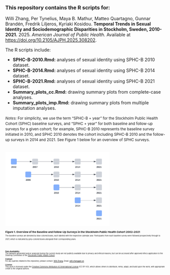 ### This repository contains the R scripts for:

Willi Zhang, Per Tynelius, Maya B. Mathur, Matteo Quartagno, Gunnar Brandén, Fredrik Liljeros, Kyriaki Kosidou. **Temporal Trends in Sexual Identity and Sociodemographic Disparities in Stockholm, Sweden, 2010-2021.** 2025. _American Journal of Public Health._ Available at https://doi.org/10.2105/AJPH.2025.308202.

The R scripts include:
* **SPHC-B-2010.Rmd:** analyses of sexual identity using SPHC-B 2010 dataset.
* **SPHC-B-2014.Rmd:** analyses of sexual identity using SPHC-B 2014 dataset.
* **SPHC-B-2021.Rmd:** analyses of sexual identity using SPHC-B 2021 dataset.
* **Summary_plots_cc.Rmd:** drawing summary plots from complete-case analyses.
* **Summary_plots_imp.Rmd:** drawing summary plots from multiple imputation analyses.

<small>_Notes:_ For simplicity, we use the term “SPHC-B + year” for the Stockholm Public Health Cohort (SPHC) baseline surveys, and “SPHC + year” for both baseline and follow-up surveys for a given cohort; for example, SPHC-B 2010 represents the baseline survey initiated in 2010, and SPHC 2010 denotes the cohort including SPHC-B 2010 and the follow-up surveys in 2014 and 2021. See Figure 1 below for an overview of SPHC surveys.<small>

<br>

<img src="images/SPHC_overview.png" width="65%" height="auto">

<small>**Figure 1. Overview of the Baseline and Follow-Up Surveys in the Stockholm Public Health Cohort 2002–2021**<br><small>
<small>The baseline surveys are denoted by blue-colored boxes, each labeled with the respective calendar year. Participants from each baseline survey were followed prospectively through to 2021, which is indicated by grey-colored boxes alongside their corresponding years.<small>

<br>

**Data Availability**<br>
The datasets generated and/or analyzed during the current study are not publicly available due to privacy and ethical reasons, but can be accessed after approved ethics application to the Steering Committee of the [Stockholm Public Health Cohort](https://www.ces.regionstockholm.se/projekt-och-uppdrag/halsa-stockholm/SPHC-data/).

**Contact**<br>
For any queries related to this repository, please contact: [Willi Zhang](https://ki.se/en/people/willi-zhang), Email: willi.zhang@ki.se.

**License**<br>
This work is licensed under the [Creative Commons Attribution 4.0 International License](https://creativecommons.org/licenses/by/4.0/) (CC BY 4.0), which allows others to distribute, remix, adapt, and build upon the work, with appropriate credit to the original authors.
